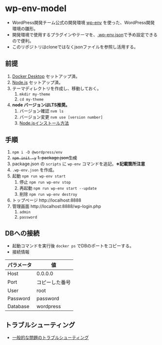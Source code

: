 # wp-env-model

- WordPress開発チーム公式の開発環境 [wp-env](https://ja.wordpress.org/team/handbook/block-editor/reference-guides/packages/packages-env/) を使った、WordPress開発環境の雛形。
- 開発環境で使用するプラグインやテーマを、[.wp-env.json](https://ja.wordpress.org/team/handbook/block-editor/reference-guides/packages/packages-env/#wp-envjson)で予め設定できるので便利。
- このリポジトリはcloneではなくjsonファイルを参照し活用する。

## 前提

1. [Docker Desktop](https://www.docker.com/) セットアップ済。
2. [Node.js](https://nodejs.org/ja/) セットアップ済。
3. テーマディレクトリを作成し、移動しておく。
   1. `mkdir my-theme`
   2. `cd my-theme`
4. __node バージョンはLTS推奨。__
   1. バージョン確認 ` nvm ls `
   2. バージョン変更 ` nvm use [version number] `
   3. [Node.jsインストール方法](https://qiita.com/ffggss/items/94f1c4c5d311db2ec71a#nodejs%E3%81%AE%E3%82%A4%E3%83%B3%E3%82%B9%E3%83%88%E3%83%BC%E3%83%AB)

## 手順

1. `npm i -D @wordpress/env`
2. ~~`npm init -y`~~
   ~~1.  package.json生成~~
3. package.json の `scripts` に `wp-env` コマンドを追記。**※記載箇所注意**
4. `.wp-env.json` を作成。
5. 起動 `npm run wp-env start`
   1. 停止   `npm run wp-env stop`
   2. 再起動 `npm run wp-env start --update`
   3. 削除   `npm run wp-env destroy`
6. トップページ http://localhost:8888
7. 管理画面 http://localhost:8888/wp-login.php
   1. `admin`
   2. `password`

## DBへの接続

- 起動コマンドを実行後 `docker ps` でDBのポートをコピーする。
- 接続情報

|パラメータ|値|
|----|----|
|Host|0.0.0.0|
|Port| コピーした番号|
|User|root|
|Password|password|
|Database|wordpress|

## トラブルシューティング

- [一般的な問題のトラブルシューティング](https://ja.wordpress.org/team/handbook/block-editor/reference-guides/packages/packages-env/#%E4%B8%80%E8%88%AC%E7%9A%84%E3%81%AA%E5%95%8F%E9%A1%8C%E3%81%AE%E3%83%88%E3%83%A9%E3%83%96%E3%83%AB%E3%82%B7%E3%83%A5%E3%83%BC%E3%83%86%E3%82%A3%E3%83%B3%E3%82%B0)
